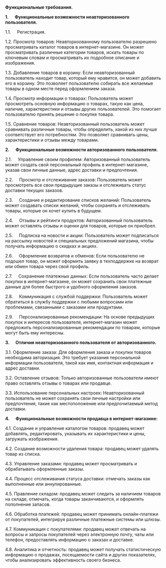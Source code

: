<style>
</style>

**Функциональные
требования.**

**1.**     **Функциональные
возможности неавторизованного пользователя.**

1.1.     Регистрация.

1.2. Просмотр
товаров: Неавторизованному пользователю разрешено просматривать каталог товаров
в интернет-магазине. Он может просматривать различные категории товаров, искать
товары по ключевым словам и просматривать их подробное описание и изображения.

1.3. Добавление
товаров в корзину: Если неавторизованный пользователь находит товар, который
ему нравится, он может добавить его в корзину. Это позволяет пользователю
собирать все желаемые товары в одном месте перед оформлением заказа.

1.4. Просмотр
информации о товарах: Пользователь может просмотреть основную информацию о
товарах, такую как цена, наличие, характеристики и отзывы других пользователей.
Это помогает пользователю принять решение о покупке товара.

1.5. Сравнение
товаров: Неавторизованный пользователь может сравнивать различные товары, чтобы
определить, какой из них лучше соответствует его потребностям. Это позволяет
сравнивать цены, характеристики и отзывы между товарами.

**2.**     **Функциональные
возможности авторизованного пользователя.**

2.1.     Управление своим профилем: Авторизованный
пользователь может создать свой персональный профиль в интернет-магазине,
указав свои личные данные, адрес доставки и предпочтения.

2.2.     Просмотр и отслеживание заказов:
Пользователь может просмотреть все свои предыдущие заказы и отслеживать статус
доставки текущих заказов.

2.3.     Создание и редактирование списков желаний:
Пользователь может создавать списки желаний, чтобы сохранять и отслеживать
товары, которые он хочет купить в будущем.

2.4.     Отзывы и рейтинги продуктов: Авторизованный
пользователь может оставлять отзывы и оценки для товаров, которые он приобрел.

2.5.     Подписка на новости и акции: Пользователь
может подписаться на рассылку новостей и специальных предложений магазина,
чтобы получать информацию о скидках и акциях.

2.6.     Оформление возвратов и обменов: Если
пользователю не подошел товар, он может оформить заявку в техподдержке на
возврат или обмен товара через свой профиль.

2.7.     Сохранение платежных данных: Если
пользователь часто делает покупки в интернет-магазине, он может сохранить свои
платежные данные для более быстрого и удобного оформления заказов.

2.8.     Коммуникация с службой поддержки:
Пользователь может обратиться в службу поддержки с любыми вопросами или
проблемами, связанными с заказами или продуктами.

2.9.     Персонализированные рекомендации: На основе
предыдущих покупок и интересов пользователя, интернет-магазин может предложить
персонализированные рекомендации по товарам, которые могут быть ему интересны.

**3.**     **Отличия
неавторизованного пользователя от авторизованного.**

3.1. Оформление
заказа: Для оформления заказа и покупки товаров необходима авторизация. Это
требует указания персональной информации пользователя, такой как имя,
контактная информация и адрес доставки.

3.2. Оставление
отзывов: Только авторизованные пользователи имеют право оставлять отзывы о
товарах или продавце.

3.3. Использование
персональных настроек: Неавторизованный пользователь не может сохранять свои
личные настройки или предпочтения, такие как местоположение или предпочитаемый
метод доставки.

**4.**     **Функциональные
возможности продавца в интернет-магазине:**

4.1. Создание
и управление каталогом товаров: продавец может добавлять, редактировать,
указывать их характеристики и цены, загружать изображения.

4.2. Создание
возможности удаления товара: продавец может удалять товар из списка.

4.3. Управление
заказами: продавец может просматривать и обрабатывать оформленные заказы.

4.4. Процесс
отслеживания статуса доставки: отмечать заказы как выполненные или
аннулированные.

4.5. Правление
складом: продавец может следить за наличием товаров на складе, отмечать, когда
товары заканчиваются, и оформлять пополнение запасов.

4.6. Обработка
платежей: продавец может принимать онлайн-платежи от покупателей, интегрируя
различные платежные системы или шлюзы.

4.7. Коммуникация
с покупателями: продавец может отвечать на вопросы и запросы покупателей через
электронную почту, чаты или телефон, предоставлять информацию о заказах и
доставке.

4.8. Аналитика
и отчетность: продавец может получать статистическую информацию о продажах,
посещаемости сайта и других показателях, чтобы анализировать эффективность
своего бизнеса.
